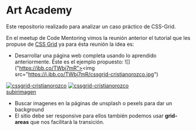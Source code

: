 # Art Academy

Este repositorio realizado para analizar un caso práctico de CSS-Grid.

En el meetup de Code Mentoring vimos la reunión anterior el tutorial que les propuse de [CSS Grid](https://scrimba.com/g/gR8PTE) ya para ésta reunión la idea es:
- Desarrollar una página web completa usando lo aprendido anteriormente. Éste es el ejemplo propuesto:
![]("https://ibb.co/TWbj7mR"><img src="https://i.ibb.co/TWbj7mR/cssgrid-cristianorozco.jpg")

<a href="https://ibb.co/TWbj7mR"><img src="https://i.ibb.co/TWbj7mR/cssgrid-cristianorozco.jpg" alt="cssgrid-cristianorozco" border="0"></a>
<a href="https://ibb.co/TWbj7mR"><img src="https://i.ibb.co/FH0ZygJ/cssgrid-cristianorozco.jpg" alt="cssgrid-cristianorozco" border="0"></a><br /><a target='_blank' href='https://es.imgbb.com/'>subirimagen</a><br />
- Buscar imagenes en la páginas de unsplash o pexels para dar un background
- El sitio debe ser responsive para ellos también podemos usar **grid-areas** que nos facilitará la transición.

